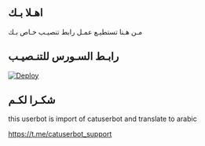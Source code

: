 ## اهـلا بـك
مـن هـنا تستطيـع عمـل رابط تنصيـب خـاص بـك

## رابـط السـورس للتنـصيـب

[![Deploy](https://www.herokucdn.com/deploy/button.svg)](https:/FFILG/heroku.com/deploy?template=https://github.com/FFILG/jmthon)

## شكـرا لكـم 


this userbot is import of catuserbot and translate to arabic

https://t.me/catuserbot_support

